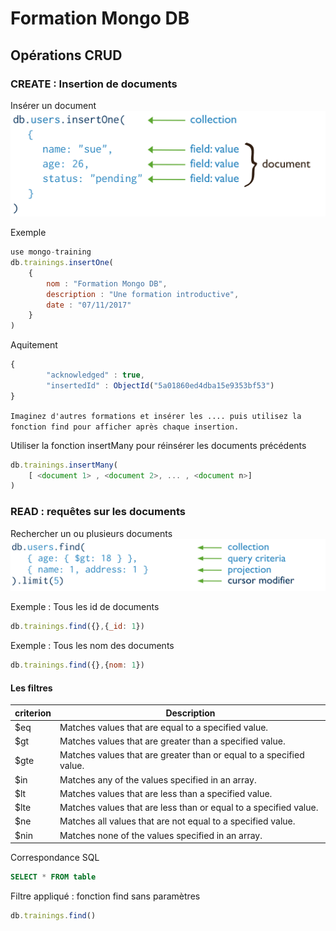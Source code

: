 # Formation Mongo DB

## Opérations CRUD

### CREATE : Insertion de documents
Insérer un document
<img src="./imgs/crud-mongodb-insertOne.svg">

Exemple
```js
use mongo-training
db.trainings.insertOne(
    {
        nom : "Formation Mongo DB",
        description : "Une formation introductive",
        date : "07/11/2017"
    }
)
```
Aquitement
```js
{
        "acknowledged" : true,
        "insertedId" : ObjectId("5a01860ed4dba15e9353bf53")
}
```

`Imaginez d'autres formations et insérer les .... puis utilisez la fonction find pour afficher après chaque insertion.`

Utiliser la fonction insertMany pour réinsérer les documents précédents
```js
db.trainings.insertMany(
    [ <document 1> , <document 2>, ... , <document n>]
)
```


### READ : requêtes sur les documents
Rechercher un ou plusieurs documents
<img src="./imgs/crud-mongodb-find.svg">

Exemple : Tous les id de documents
```js
db.trainings.find({},{_id: 1})
```

Exemple : Tous les nom des documents
```js
db.trainings.find({},{nom: 1})
```

#### Les filtres


| criterion |Description |
|---------|------------|
| $eq     | Matches values that are equal to a specified value. |
| $gt     | Matches values that are greater than a specified value.|
| $gte    | Matches values that are greater than or equal to a specified value.| 
| $in     | Matches any of the values specified in an array.| 
| $lt     | Matches values that are less than a specified value.| 
| $lte    | Matches values that are less than or equal to a specified value.| 
| $ne     | Matches all values that are not equal to a specified value.| 
| $nin    | Matches none of the values specified in an array.| 

Correspondance SQL
```SQL
SELECT * FROM table
```
Filtre appliqué : fonction find sans paramètres
```js
db.trainings.find()
```

